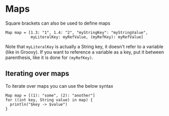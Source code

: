 # Maps


Square brackets can also be used to define maps

````marcel
Map map = [1.3: "1", 1.4: "2", "myStringKey": "myStringValue", 
           myLiteralKey: myRefValue, (myRefKey): myRefValue]
````

Note that `myLiteralKey` is actually a String key, it doesn't refer to a variable (like in Groovy). If you want to reference
a variable as a key, put it between parenthesis, like it is done for `(myRefKey)`.

## Iterating over maps
To iterate over maps you can use the below syntax

```marcel
Map map = [(1): "some", (2): "another"]
for ((int key, String value) in map) {
  println("$key -> $value")
}
```
